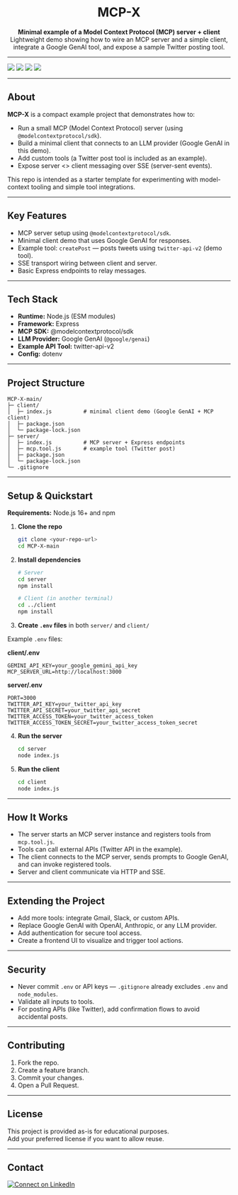 <h1 align="center">MCP-X</h1>

<p align="center">
  <strong>Minimal example of a Model Context Protocol (MCP) server + client</strong><br/>
  Lightweight demo showing how to wire an MCP server and a simple client, integrate a Google GenAI tool, and expose a sample Twitter posting tool.
</p>

---

[![](https://img.shields.io/badge/Node.js-16%2B-green?style=for-the-badge&logo=node.js)](https://nodejs.org/)
[![](https://img.shields.io/badge/Made_with-ModelContextProtocol-green?style=for-the-badge&logo=github)](https://github.com/model-context-protocol)
[![](https://img.shields.io/badge/Made_with-Express-green?style=for-the-badge&logo=express)](https://expressjs.com/)
[![](https://img.shields.io/badge/Made_with-Google_GenAI-green?style=for-the-badge&logo=google)](https://cloud.google.com/ai)

---

## About

**MCP-X** is a compact example project that demonstrates how to:

- Run a small MCP (Model Context Protocol) server (using `@modelcontextprotocol/sdk`).
- Build a minimal client that connects to an LLM provider (Google GenAI in this demo).
- Add custom tools (a Twitter post tool is included as an example).
- Expose server <> client messaging over SSE (server-sent events).

This repo is intended as a starter template for experimenting with model-context tooling and simple tool integrations.

---

## Key Features

- MCP server setup using `@modelcontextprotocol/sdk`.
- Minimal client demo that uses Google GenAI for responses.
- Example tool: `createPost` — posts tweets using `twitter-api-v2` (demo tool).
- SSE transport wiring between client and server.
- Basic Express endpoints to relay messages.

---

## Tech Stack

- **Runtime:** Node.js (ESM modules)
- **Framework:** Express
- **MCP SDK:** @modelcontextprotocol/sdk
- **LLM Provider:** Google GenAI (`@google/genai`)
- **Example API Tool:** twitter-api-v2
- **Config:** dotenv

---

## Project Structure

```
MCP-X-main/
├─ client/
│  ├─ index.js          # minimal client demo (Google GenAI + MCP client)
│  ├─ package.json
│  └─ package-lock.json
├─ server/
│  ├─ index.js          # MCP server + Express endpoints
│  ├─ mcp.tool.js       # example tool (Twitter post)
│  ├─ package.json
│  └─ package-lock.json
└─ .gitignore
```

---

## Setup & Quickstart

**Requirements:** Node.js 16+ and npm

1. **Clone the repo**
   ```bash
   git clone <your-repo-url>
   cd MCP-X-main
   ```

2. **Install dependencies**
   ```bash
   # Server
   cd server
   npm install

   # Client (in another terminal)
   cd ../client
   npm install
   ```

3. **Create `.env` files** in both `server/` and `client/`

Example `.env` files:

**client/.env**
```
GEMINI_API_KEY=your_google_gemini_api_key
MCP_SERVER_URL=http://localhost:3000
```

**server/.env**
```
PORT=3000
TWITTER_API_KEY=your_twitter_api_key
TWITTER_API_SECRET=your_twitter_api_secret
TWITTER_ACCESS_TOKEN=your_twitter_access_token
TWITTER_ACCESS_TOKEN_SECRET=your_twitter_access_token_secret
```

4. **Run the server**
   ```bash
   cd server
   node index.js
   ```

5. **Run the client**
   ```bash
   cd client
   node index.js
   ```

--- 

## How It Works

- The server starts an MCP server instance and registers tools from `mcp.tool.js`.
- Tools can call external APIs (Twitter API in the example).
- The client connects to the MCP server, sends prompts to Google GenAI, and can invoke registered tools.
- Server and client communicate via HTTP and SSE.

--- 

## Extending the Project

- Add more tools: integrate Gmail, Slack, or custom APIs.
- Replace Google GenAI with OpenAI, Anthropic, or any LLM provider.
- Add authentication for secure tool access.
- Create a frontend UI to visualize and trigger tool actions.

--- 

## Security

- Never commit `.env` or API keys — `.gitignore` already excludes `.env` and `node_modules`.
- Validate all inputs to tools.
- For posting APIs (like Twitter), add confirmation flows to avoid accidental posts.

--- 

## Contributing

1. Fork the repo.
2. Create a feature branch.
3. Commit your changes.
4. Open a Pull Request.

--- 

## License

This project is provided as-is for educational purposes.  
Add your preferred license if you want to allow reuse.

--- 
## Contact

[![Connect on LinkedIn](https://img.shields.io/badge/Connect%20on%20LinkedIn-0077B5?style=for-the-badge&logo=linkedin&logoColor=white)](https://www.linkedin.com/in/sourav-singh-288930231/)


